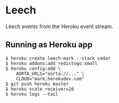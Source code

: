 # Leech

Leech events from the Heroku event stream.


## Running as Heroku app

    $ heroku create leech-mark --stack cedar
    $ heroku addons:add redistogo:small
    $ heroku config:add \
        AORTA_URLS="aorta://..." \
        CLOUD="mark.herokudev.com"
    $ git push heroku master
    $ heroku scale receiver=10
    $ heroku logs --tail
